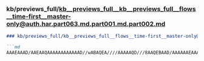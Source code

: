 ### kb/previews_full/kb__previews_full__kb__previews_full__flows__time-first__master-only@auth.har.part063.md.part001.md.part002.md

```md
### kb/previews_full/kb__previews_full__flows__time-first__master-only@auth.har.part063.md.part001.md (part 002)

```md
AAAEAAAD/AAEAAQAAAAAAAAAAAAD//wABAQEA////AAAAAQD///8AAQEBAAD/AAAAAAEAAAD/AAEAAQAAAAAAAAABA
```

```

```
